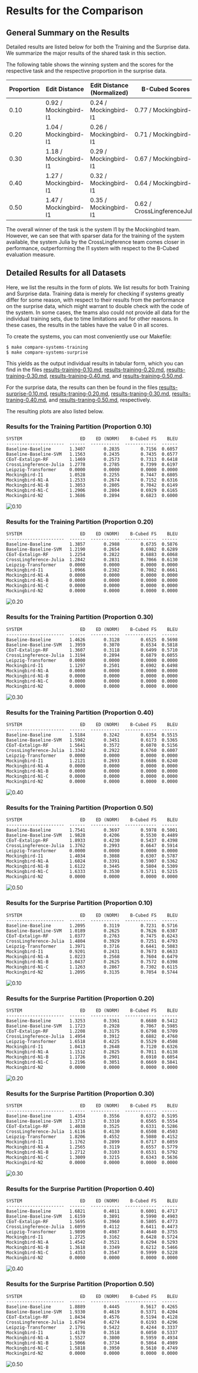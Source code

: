 # Results for the Comparison

## General Summary on the Results

Detailed results are listed below for both the Training and the Surprise data. We summarize the major results of the shared task in this section.

The following table shows the winning system and the scores for the respective task and the respective proportion in the surprise data.

Proportion | Edit Distance | Edit Distance (Normalized) | B-Cubed Scores | BLEU Scores
--- | --- | --- | --- | ---
0.10 |  0.92 / Mockingbird-I1 | 0.24 / Mockingbird-I1 | 0.77 / Mockingbird-I1 | 0.66 / Mockingbird-I1 
0.20 | 1.04 / Mockingbird-I1 | 0.26 / Mockingbird-I1 | 0.71 / Mockingbird-I1 | 0.63 / Mockingbird-I1
0.30 | 1.18 / Mockingbird-I1 | 0.29 / Mockingbird-I1 | 0.67 / Mockingbird-I1 | 0.61 / Mockingbird-I1
0.40 | 1.27 / Mockingbird-I1 | 0.32 / Mockingbird-I1 | 0.64 / Mockingbird-I1 | 0.57 / Mockingbird-I1
0.50 | 1.47 / Mockingbird-I1 | 0.35 / Mockingbird-I1 | 0.62 / CrossLingferenceJulia | 0.53 / Mockingbird-I1

The overall winner of the task is the system I1 by the Mockingbird team. However, we can see that with sparser data for the training of the system available, the system Julia by the CrossLingference team comes closer in performance, outperforming the I1 system with respect to the B-Cubed evaluation measure.

## Detailed Results for all Datasets

Here, we list the results in the form of plots.
We list results for both Training and Surprise data. Training data is merely for checking if systems greatly differ for some reason, with respect to their results from the performance on the surprise data, which might warrant to double check with the code of the system. In some cases, the teams also could not provide all data for the individual training sets, due to time limitations and for other reasons. In these cases, the results in the tables have the value 0 in all scores.

To create the systems, you can most conveniently use our Makefile:

```
$ make compare-systems-training
$ make compare-systems-surprise
```

This yields as the output individual results in tabular form, which you can find in the files [results-training-0.10.md](results-training-0.10.md), 
[results-training-0.20.md](results-training-0.20.md),
[results-training-0.30.md](results-training-0.30.md),
[results-training-0.40.md](results-training-0.40.md), and
[results-training-0.50.md](results-training-0.50.md).

For the surprise data, the results can then be found in the files [results-surprise-0.10.md](results-surprise-0.10.md), 
[results-traning-0.20.md](results-surprise-0.20.md),
[results-traning-0.30.md](results-surprise-0.30.md),
[results-traning-0.40.md](results-surprise-0.40.md), and
[results-traning-0.50.md](results-surprise-0.50.md), respectively.

The resulting plots are also listed below.

### Results for the Training Partition (Proportion 0.10)

```
SYSTEM                      ED    ED (NORM)    B-Cubed FS    BLEU
----------------------  ------  -----------  ------------  ------
Baseline-Baseline       1.3407       0.2835        0.7156  0.6057
Baseline-Baseline-SVM   1.1563       0.2435        0.7435  0.6577
CEoT-Extalign-RF        1.1469       0.2573        0.7313  0.6418
CrossLingference-Julia  1.2778       0.2785        0.7399  0.6197
Leipzig-Transformer     0.0000       0.0000        0.0000  0.0000
Mockingbird-I1          1.0528       0.2255        0.7447  0.6805
Mockingbird-N1-A        1.2533       0.2674        0.7152  0.6316
Mockingbird-N1-B        1.3053       0.2805        0.7042  0.6149
Mockingbird-N1-C        1.2906       0.2804        0.6929  0.6165
Mockingbird-N2          1.3686       0.2894        0.6823  0.6000
```

![0.10](training-0.10.png)

### Results for the Training Partition (Proportion 0.20)

```
SYSTEM                      ED    ED (NORM)    B-Cubed FS    BLEU
----------------------  ------  -----------  ------------  ------
Baseline-Baseline       1.3857       0.2988        0.6735  0.5876
Baseline-Baseline-SVM   1.2190       0.2654        0.6982  0.6289
CEoT-Extalign-RF        1.2254       0.2822        0.6883  0.6068
CrossLingference-Julia  1.2842       0.2831        0.7066  0.6130
Leipzig-Transformer     0.0000       0.0000        0.0000  0.0000
Mockingbird-I1          1.0966       0.2382        0.7082  0.6661
Mockingbird-N1-A        0.0000       0.0000        0.0000  0.0000
Mockingbird-N1-B        0.0000       0.0000        0.0000  0.0000
Mockingbird-N1-C        0.0000       0.0000        0.0000  0.0000
Mockingbird-N2          0.0000       0.0000        0.0000  0.0000
```

![0.20](training-0.20.png)

### Results for the Training Partition (Proportion 0.30)

```
SYSTEM                      ED    ED (NORM)    B-Cubed FS    BLEU
----------------------  ------  -----------  ------------  ------
Baseline-Baseline       1.4626       0.3128        0.6525  0.5698
Baseline-Baseline-SVM   1.3959       0.3070        0.6534  0.5818
CEoT-Extalign-RF        1.3607       0.3118        0.6499  0.5710
CrossLingference-Julia  1.3194       0.2894        0.6879  0.6055
Leipzig-Transformer     0.0000       0.0000        0.0000  0.0000
Mockingbird-I1          1.1297       0.2501        0.6902  0.6498
Mockingbird-N1-A        0.0000       0.0000        0.0000  0.0000
Mockingbird-N1-B        0.0000       0.0000        0.0000  0.0000
Mockingbird-N1-C        0.0000       0.0000        0.0000  0.0000
Mockingbird-N2          0.0000       0.0000        0.0000  0.0000
```

![0.30](training-0.30.png)

### Results for the Training Partition (Proportion 0.40)

```
SYSTEM                      ED    ED (NORM)    B-Cubed FS    BLEU
----------------------  ------  -----------  ------------  ------
Baseline-Baseline       1.5184       0.3242        0.6354  0.5515
Baseline-Baseline-SVM   1.5902       0.3451        0.6173  0.5365
CEoT-Extalign-RF        1.5641       0.3572        0.6070  0.5156
CrossLingference-Julia  1.3342       0.2922        0.6760  0.6007
Leipzig-Transformer     0.0000       0.0000        0.0000  0.0000
Mockingbird-I1          1.2121       0.2693        0.6686  0.6240
Mockingbird-N1-A        0.0000       0.0000        0.0000  0.0000
Mockingbird-N1-B        0.0000       0.0000        0.0000  0.0000
Mockingbird-N1-C        0.0000       0.0000        0.0000  0.0000
Mockingbird-N2          0.0000       0.0000        0.0000  0.0000
```

![0.40](training-0.40.png)

### Results for the Training Partition (Proportion 0.50)

```
SYSTEM                      ED    ED (NORM)    B-Cubed FS    BLEU
----------------------  ------  -----------  ------------  ------
Baseline-Baseline       1.7541       0.3697        0.5978  0.5001
Baseline-Baseline-SVM   1.9828       0.4206        0.5530  0.4489
CEoT-Extalign-RF        1.8933       0.4230        0.5437  0.4398
CrossLingference-Julia  1.3762       0.2993        0.6647  0.5914
Leipzig-Transformer     0.0000       0.0000        0.0000  0.0000
Mockingbird-I1          1.4034       0.3088        0.6307  0.5787
Mockingbird-N1-A        1.6024       0.3391        0.5907  0.5362
Mockingbird-N1-B        1.6122       0.3445        0.5804  0.5309
Mockingbird-N1-C        1.6333       0.3530        0.5711  0.5215
Mockingbird-N2          0.0000       0.0000        0.0000  0.0000
```

![0.50](training-0.50.png)

### Results for the Surprise Partition (Proportion 0.10)

```
SYSTEM                      ED    ED (NORM)    B-Cubed FS    BLEU
----------------------  ------  -----------  ------------  ------
Baseline-Baseline       1.2095       0.3119        0.7231  0.5716
Baseline-Baseline-SVM   1.0189       0.2625        0.7626  0.6387
CEoT-Extalign-RF        1.0377       0.2763        0.7475  0.6243
CrossLingference-Julia  1.4804       0.3929        0.7251  0.4793
Leipzig-Transformer     1.3971       0.3716        0.6441  0.5083
Mockingbird-I1          0.9201       0.2431        0.7673  0.6633
Mockingbird-N1-A        1.0223       0.2568        0.7604  0.6479
Mockingbird-N1-B        1.0437       0.2625        0.7572  0.6398
Mockingbird-N1-C        1.1263       0.2867        0.7302  0.6115
Mockingbird-N2          1.2095       0.3135        0.7054  0.5744
```

![0.10](surprise-0.10.png)

### Results for the Surprise Partition (Proportion 0.20)

```
SYSTEM                      ED    ED (NORM)    B-Cubed FS    BLEU
----------------------  ------  -----------  ------------  ------
Baseline-Baseline       1.3253       0.3361        0.6680  0.5412
Baseline-Baseline-SVM   1.1723       0.2928        0.7067  0.5985
CEoT-Extalign-RF        1.2208       0.3175        0.6798  0.5709
CrossLingference-Julia  1.4954       0.3912        0.6882  0.4760
Leipzig-Transformer     1.6518       0.4225        0.5529  0.4508
Mockingbird-I1          1.0413       0.2648        0.7120  0.6326
Mockingbird-N1-A        1.1512       0.2825        0.7011  0.6138
Mockingbird-N1-B        1.1726       0.2901        0.6910  0.6054
Mockingbird-N1-C        1.2196       0.3051        0.6669  0.5841
Mockingbird-N2          0.0000       0.0000        0.0000  0.0000
```

![0.20](surprise-0.20.png)

### Results for the Surprise Partition (Proportion 0.30)

```
SYSTEM                      ED    ED (NORM)    B-Cubed FS    BLEU
----------------------  ------  -----------  ------------  ------
Baseline-Baseline       1.4354       0.3556        0.6372  0.5195
Baseline-Baseline-SVM   1.3713       0.3310        0.6565  0.5554
CEoT-Extalign-RF        1.4038       0.3525        0.6331  0.5286
CrossLingference-Julia  1.6116       0.4130        0.6508  0.4503
Leipzig-Transformer     1.8206       0.4552        0.5080  0.4152
Mockingbird-I1          1.1762       0.2899        0.6717  0.6059
Mockingbird-N1-A        1.2565       0.3119        0.6557  0.5779
Mockingbird-N1-B        1.2712       0.3103        0.6531  0.5792
Mockingbird-N1-C        1.3009       0.3215        0.6343  0.5636
Mockingbird-N2          0.0000       0.0000        0.0000  0.0000
```
![0.30](surprise-0.30.png)

### Results for the Surprise Partition (Proportion 0.40)

```
SYSTEM                      ED    ED (NORM)    B-Cubed FS    BLEU
----------------------  ------  -----------  ------------  ------
Baseline-Baseline       1.6821       0.4011        0.6001  0.4717
Baseline-Baseline-SVM   1.6159       0.3891        0.5990  0.4903
CEoT-Extalign-RF        1.5695       0.3960        0.5805  0.4773
CrossLingference-Julia  1.6059       0.4112        0.6411  0.4473
Leipzig-Transformer     1.9890       0.4987        0.4640  0.3755
Mockingbird-I1          1.2725       0.3162        0.6428  0.5724
Mockingbird-N1-A        1.4542       0.3521        0.6294  0.5293
Mockingbird-N1-B        1.3618       0.3349        0.6212  0.5466
Mockingbird-N1-C        1.4353       0.3547        0.5999  0.5228
Mockingbird-N2          0.0000       0.0000        0.0000  0.0000
```

![0.40](surprise-0.40.png)

### Results for the Surprise Partition (Proportion 0.50)

```
SYSTEM                      ED    ED (NORM)    B-Cubed FS    BLEU
----------------------  ------  -----------  ------------  ------
Baseline-Baseline       1.8889       0.4445        0.5617  0.4265
Baseline-Baseline-SVM   1.9330       0.4619        0.5371  0.4204
CEoT-Extalign-RF        1.8434       0.4576        0.5194  0.4128
CrossLingference-Julia  1.6794       0.4274        0.6193  0.4296
Leipzig-Transformer     2.1791       0.5422        0.4244  0.3337
Mockingbird-I1          1.4170       0.3518        0.6050  0.5337
Mockingbird-N1-A        1.5527       0.3800        0.5959  0.4934
Mockingbird-N1-B        1.5066       0.3734        0.5864  0.4989
Mockingbird-N1-C        1.5818       0.3950        0.5610  0.4749
Mockingbird-N2          0.0000       0.0000        0.0000  0.0000
```

![0.50](surprise-0.50.png)


